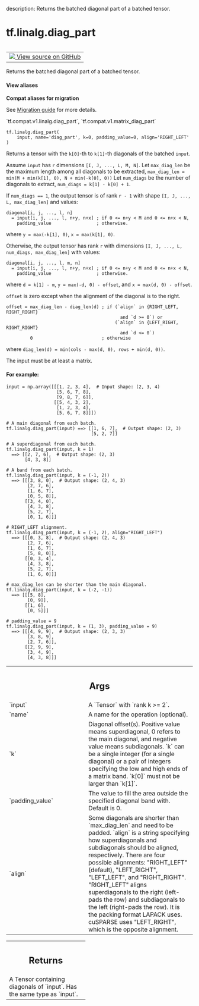 description: Returns the batched diagonal part of a batched tensor.

<div itemscope itemtype="http://developers.google.com/ReferenceObject">
<meta itemprop="name" content="tf.linalg.diag_part" />
<meta itemprop="path" content="Stable" />
</div>

# tf.linalg.diag_part

<!-- Insert buttons and diff -->

<table class="tfo-notebook-buttons tfo-api nocontent" align="left">
<td>
  <a target="_blank" href="https://github.com/tensorflow/tensorflow/blob/r2.4/tensorflow/python/ops/array_ops.py#L2477-L2614">
    <img src="https://www.tensorflow.org/images/GitHub-Mark-32px.png" />
    View source on GitHub
  </a>
</td>
</table>



Returns the batched diagonal part of a batched tensor.

<section class="expandable">
  <h4 class="showalways">View aliases</h4>
  <p>
<b>Compat aliases for migration</b>
<p>See
<a href="https://www.tensorflow.org/guide/migrate">Migration guide</a> for
more details.</p>
<p>`tf.compat.v1.linalg.diag_part`, `tf.compat.v1.matrix_diag_part`</p>
</p>
</section>

<pre class="devsite-click-to-copy prettyprint lang-py tfo-signature-link">
<code>tf.linalg.diag_part(
    input, name='diag_part', k=0, padding_value=0, align='RIGHT_LEFT'
)
</code></pre>



<!-- Placeholder for "Used in" -->

Returns a tensor with the `k[0]`-th to `k[1]`-th diagonals of the batched
`input`.

Assume `input` has `r` dimensions `[I, J, ..., L, M, N]`.
Let `max_diag_len` be the maximum length among all diagonals to be extracted,
`max_diag_len = min(M + min(k[1], 0), N + min(-k[0], 0))`
Let `num_diags` be the number of diagonals to extract,
`num_diags = k[1] - k[0] + 1`.

If `num_diags == 1`, the output tensor is of rank `r - 1` with shape
`[I, J, ..., L, max_diag_len]` and values:

```
diagonal[i, j, ..., l, n]
  = input[i, j, ..., l, n+y, n+x] ; if 0 <= n+y < M and 0 <= n+x < N,
    padding_value                 ; otherwise.
```
where `y = max(-k[1], 0)`, `x = max(k[1], 0)`.

Otherwise, the output tensor has rank `r` with dimensions
`[I, J, ..., L, num_diags, max_diag_len]` with values:

```
diagonal[i, j, ..., l, m, n]
  = input[i, j, ..., l, n+y, n+x] ; if 0 <= n+y < M and 0 <= n+x < N,
    padding_value                 ; otherwise.
```
where `d = k[1] - m`, `y = max(-d, 0) - offset`, and `x = max(d, 0) - offset`.

`offset` is zero except when the alignment of the diagonal is to the right.
```
offset = max_diag_len - diag_len(d) ; if (`align` in {RIGHT_LEFT, RIGHT_RIGHT}
                                           and `d >= 0`) or
                                         (`align` in {LEFT_RIGHT, RIGHT_RIGHT}
                                           and `d <= 0`)
         0                          ; otherwise
```
where `diag_len(d) = min(cols - max(d, 0), rows + min(d, 0))`.

The input must be at least a matrix.

#### For example:



```
input = np.array([[[1, 2, 3, 4],  # Input shape: (2, 3, 4)
                   [5, 6, 7, 8],
                   [9, 8, 7, 6]],
                  [[5, 4, 3, 2],
                   [1, 2, 3, 4],
                   [5, 6, 7, 8]]])

# A main diagonal from each batch.
tf.linalg.diag_part(input) ==> [[1, 6, 7],  # Output shape: (2, 3)
                                [5, 2, 7]]

# A superdiagonal from each batch.
tf.linalg.diag_part(input, k = 1)
  ==> [[2, 7, 6],  # Output shape: (2, 3)
       [4, 3, 8]]

# A band from each batch.
tf.linalg.diag_part(input, k = (-1, 2))
  ==> [[[3, 8, 0],  # Output shape: (2, 4, 3)
        [2, 7, 6],
        [1, 6, 7],
        [0, 5, 8]],
       [[3, 4, 0],
        [4, 3, 8],
        [5, 2, 7],
        [0, 1, 6]]]

# RIGHT_LEFT alignment.
tf.linalg.diag_part(input, k = (-1, 2), align="RIGHT_LEFT")
  ==> [[[0, 3, 8],  # Output shape: (2, 4, 3)
        [2, 7, 6],
        [1, 6, 7],
        [5, 8, 0]],
       [[0, 3, 4],
        [4, 3, 8],
        [5, 2, 7],
        [1, 6, 0]]]

# max_diag_len can be shorter than the main diagonal.
tf.linalg.diag_part(input, k = (-2, -1))
  ==> [[[5, 8],
        [0, 9]],
       [[1, 6],
        [0, 5]]]

# padding_value = 9
tf.linalg.diag_part(input, k = (1, 3), padding_value = 9)
  ==> [[[4, 9, 9],  # Output shape: (2, 3, 3)
        [3, 8, 9],
        [2, 7, 6]],
       [[2, 9, 9],
        [3, 4, 9],
        [4, 3, 8]]]

```

<!-- Tabular view -->
 <table class="responsive fixed orange">
<colgroup><col width="214px"><col></colgroup>
<tr><th colspan="2"><h2 class="add-link">Args</h2></th></tr>

<tr>
<td>
`input`
</td>
<td>
A `Tensor` with `rank k >= 2`.
</td>
</tr><tr>
<td>
`name`
</td>
<td>
A name for the operation (optional).
</td>
</tr><tr>
<td>
`k`
</td>
<td>
Diagonal offset(s). Positive value means superdiagonal, 0 refers to the
main diagonal, and negative value means subdiagonals. `k` can be a single
integer (for a single diagonal) or a pair of integers specifying the low
and high ends of a matrix band. `k[0]` must not be larger than `k[1]`.
</td>
</tr><tr>
<td>
`padding_value`
</td>
<td>
The value to fill the area outside the specified diagonal
band with. Default is 0.
</td>
</tr><tr>
<td>
`align`
</td>
<td>
Some diagonals are shorter than `max_diag_len` and need to be padded.
`align` is a string specifying how superdiagonals and subdiagonals should
be aligned, respectively. There are four possible alignments: "RIGHT_LEFT"
(default), "LEFT_RIGHT", "LEFT_LEFT", and "RIGHT_RIGHT". "RIGHT_LEFT"
aligns superdiagonals to the right (left-pads the row) and subdiagonals to
the left (right-pads the row). It is the packing format LAPACK uses.
cuSPARSE uses "LEFT_RIGHT", which is the opposite alignment.
</td>
</tr>
</table>



<!-- Tabular view -->
 <table class="responsive fixed orange">
<colgroup><col width="214px"><col></colgroup>
<tr><th colspan="2"><h2 class="add-link">Returns</h2></th></tr>
<tr class="alt">
<td colspan="2">
A Tensor containing diagonals of `input`. Has the same type as `input`.
</td>
</tr>

</table>

